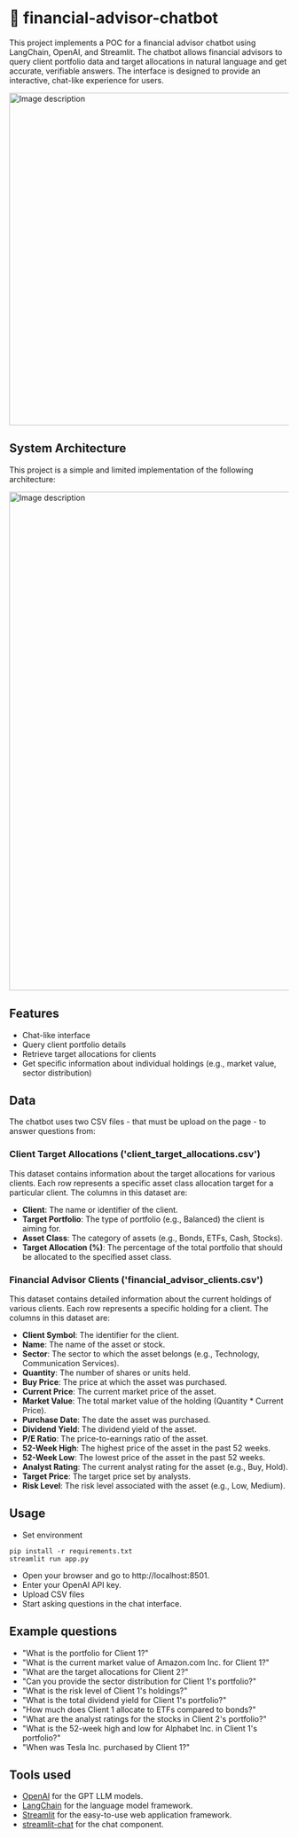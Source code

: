# :robot: financial-advisor-chatbot

This project implements a POC for a financial advisor chatbot using LangChain, OpenAI, and Streamlit. 
The chatbot allows financial advisors to query client portfolio data and target allocations in natural language and get accurate, verifiable answers. 
The interface is designed to provide an interactive, chat-like experience for users.

<img src="https://github.com/user-attachments/assets/469934e4-420a-4782-bbb2-01236b22cddd" alt="Image description" width="600"/>

## System Architecture

This project is a simple and limited implementation of the following architecture:

<img src="https://github.com/user-attachments/assets/05600a74-1d0d-4868-ab0f-6b3d7817c084" alt="Image description" width="900"/>

## Features

- Chat-like interface
- Query client portfolio details
- Retrieve target allocations for clients
- Get specific information about individual holdings (e.g., market value, sector distribution)

## Data

The chatbot uses two CSV files - that must be upload on the page - to answer questions from:

### Client Target Allocations ('client_target_allocations.csv')

This dataset contains information about the target allocations for various clients. Each row represents a specific asset class allocation target for a particular client. The columns in this dataset are:

- **Client**: The name or identifier of the client.
- **Target Portfolio**: The type of portfolio (e.g., Balanced) the client is aiming for.
- **Asset Class**: The category of assets (e.g., Bonds, ETFs, Cash, Stocks).
- **Target Allocation (%)**: The percentage of the total portfolio that should be allocated to the specified asset class.

### Financial Advisor Clients ('financial_advisor_clients.csv')

This dataset contains detailed information about the current holdings of various clients. Each row represents a specific holding for a client. 
The columns in this dataset are:

- **Client Symbol**: The identifier for the client.
- **Name**: The name of the asset or stock.
- **Sector**: The sector to which the asset belongs (e.g., Technology, Communication Services).
- **Quantity**: The number of shares or units held.
- **Buy Price**: The price at which the asset was purchased.
- **Current Price**: The current market price of the asset.
- **Market Value**: The total market value of the holding (Quantity * Current Price).
- **Purchase Date**: The date the asset was purchased.
- **Dividend Yield**: The dividend yield of the asset.
- **P/E Ratio**: The price-to-earnings ratio of the asset.
- **52-Week High**: The highest price of the asset in the past 52 weeks.
- **52-Week Low**: The lowest price of the asset in the past 52 weeks.
- **Analyst Rating**: The current analyst rating for the asset (e.g., Buy, Hold).
- **Target Price**: The target price set by analysts.
- **Risk Level**: The risk level associated with the asset (e.g., Low, Medium).

## Usage

- Set environment
```
pip install -r requirements.txt
streamlit run app.py
```
- Open your browser and go to http://localhost:8501.
- Enter your OpenAI API key.
- Upload CSV files
- Start asking questions in the chat interface.

## Example questions

- "What is the portfolio for Client 1?"
- "What is the current market value of Amazon.com Inc. for Client 1?"
- "What are the target allocations for Client 2?"
- "Can you provide the sector distribution for Client 1's portfolio?"
- "What is the risk level of Client 1's holdings?"
- "What is the total dividend yield for Client 1's portfolio?"
- "How much does Client 1 allocate to ETFs compared to bonds?"
- "What are the analyst ratings for the stocks in Client 2's portfolio?"
- "What is the 52-week high and low for Alphabet Inc. in Client 1's portfolio?"
- "When was Tesla Inc. purchased by Client 1?"

## Tools used

- [OpenAI](https://openai.com/) for the GPT LLM models.
- [LangChain](https://python.langchain.com/v0.2/docs/introduction/) for the language model framework.
- [Streamlit](https://docs.streamlit.io/) for the easy-to-use web application framework.
- [streamlit-chat](https://github.com/AI-Yash/st-chat) for the chat component.
